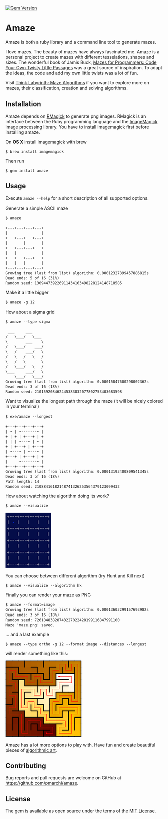 [![Gem Version](https://badge.fury.io/rb/amaze.svg)](https://badge.fury.io/rb/amaze)

# Amaze

Amaze is both a ruby library and a command line tool to generate mazes.

I love mazes. The beauty of mazes have always fascinated me. Amaze is a personal project to create mazes with different tesselations, shapes and sizes. The wonderful book of Jamis Buck, [Mazes for Programmers: Code Your Own Twisty Little Passages](https://pragprog.com/book/jbmaze/mazes-for-programmers) was a great source of inspiration. To adapt the ideas, the code and add my own little twists was a lot of fun.

Visit [Think Labyrinth: Maze Algorithms](http://www.astrolog.org/labyrnth/algrithm.htm) if you want to explore more on mazes, their classification, creation and solving algorithms.


## Installation

Amaze depends on [RMagick](https://github.com/rmagick/rmagick) to generate png images. RMagick is an interface between the Ruby programming language and the [ImageMagick](http://www.imagemagick.org) image processing library. You have to install imagemagick first before installing amaze.

On **OS X** install imagemagick with brew

    $ brew install imagemagick

Then run

    $ gem install amaze


## Usage

Execute `amaze --help` for a short description of all supported options.

Generate a simple ASCII maze

    $ amaze

    +---+---+---+---+
    |               |
    +   +---+   +---+
    |       |       |
    +   +---+---+   +
    |   |           |
    +   +   +---+   +
    |   |   |       |
    +---+---+---+---+
    Growing tree (last from list) algorithm: 0.00012327899457886815s
    Dead ends: 5 of 16 (31%)
    Random seed: 130944739226911434163498228124148718585

Make it a little bigger

    $ amaze -g 12

How about a sigma grid

    $ amaze --type sigma
    
     ___     ___
    /   \___/   \___
    \        ___    \
    /   \___/    ___/
    \   /    ___/   \
    /   \   /   \   /
    \   /   \       \
    /   \___/   \   /
    \___     ___/   \
        \___/   \___/
    Growing tree (last from list) algorithm: 0.00015847600298002362s
    Dead ends: 3 of 16 (18%)
    Random seed: 210159208462445383832077802753403683598

Want to visualize the longest path through the maze (it will be nicely colored in your terminal)

    $ exe/amaze --longest
    
    +---+---+---+---+
    | ∙ | ∙-------∙ |
    + | + | +---+ | +
    | | | ∙---∙ | ∙ |
    + | +---+ | +---+
    | ∙---∙ | ∙---∙ |
    +---+ | +---+ | +
    |     ∙-------∙ |
    +---+---+---+---+
    Growing tree (last from list) algorithm: 0.00013193400809541345s
    Dead ends: 3 of 16 (18%)
    Path length: 14
    Random seed: 21088416182148741326253564379123099432
    
How about watching the algorithm doing its work?

    $ amaze --visualize

![Watching the alogorithm generating a maze](support/images/algorithm_animation.gif?raw=true "Visualize Algorithm")

You can choose between different algorithm (try Hunt and Kill next)

    $ amaze --visualize --algorithm hk

Finally you can render your maze as PNG

    $ amaze --format=image
    Growing tree (last from list) algorithm: 0.00013603299157693982s
    Dead ends: 3 of 16 (18%)
    Random seed: 72618483828743227022428199116847991100
    Maze 'maze.png' saved.

... and a last example

    $ amaze --type ortho -g 12 --format image --distances --longest

will render something like this:

![Image of an ortho maze with color coded distances and longest path](support/images/maze_ortho_distances_longest.png?raw=true "Beautiful Maze")

Amaze has a lot more options to play with. Have fun and create beautiful pieces of [algorithmic art](https://en.wikipedia.org/wiki/Algorithmic_art).


## Contributing

Bug reports and pull requests are welcome on GitHub at https://github.com/pmarchi/amaze.


## License

The gem is available as open source under the terms of the [MIT License](http://opensource.org/licenses/MIT).
